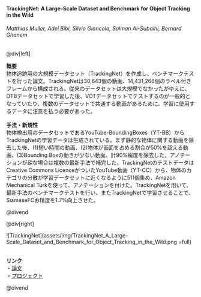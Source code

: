 #### TrackingNet: A Large-Scale Dataset and Benchmark for Object Tracking in the Wild
###### Matthias Muller, Adel Bibi, Silvio Giancola, Salman Al-Subaihi, Bernard Ghanem

@div[left]

__概要__<br>
物体追跡用の大規模データセット（TrackingNet）を作成し、ベンチマークテストを行った論文。TrackingNetは30,643個の動画、14,431,266個のラベル付きフレームから構成される。従来のデータセットは大規模でなかったがゆえに、OTBデータセットで学習した後、VOTデータセットでテストするのが一般的となっていたり、複数のデータセットで共通する動画があるために、学習に使用するデータに注意を払う必要があった。<br>
<br>
__手法・新規性__<br>
物体検出用のデータセットであるYouTube-BoundingBoxes（YT-BB）からTrackingNetの学習データは生成されている。まず静的な物体に関する動画を除去した後、(1)短い時間の動画、(2)物体が画面を占める割合が50%を超える動画、(3)Bounding Boxの動きが少ない動画、計90%程度を除去した。アノテーションが疎な場合は複数の最新手法で補完した。TrackingNetのテストデータはCreative Commons LicenceがついたYouTube動画（YT-CC）から、物体のカテゴリの分散が学習データセットに近くなるように511個集め、Amazon Mechanical Turkを使って、アノテーションを付けた。TrackingNetを用いて、最新手法のベンチマークテストを行い、またTrackingNetで学習させることで、SiameseFCお精度を1.7%向上させた。<br>


@divend

@div[right]

![TrackingNet](assets/img/TrackingNet_A_Large-Scale_Dataset_and_Benchmark_for_Object_Tracking_in_the_Wild.png =full)<br>
<br>

__リンク__<br>
・[論文](https://arxiv.org/pdf/1803.10794.pdf)<br>
・[プロジェクト](https://silviogiancola.github.io/publication/2018-03-trackingnet/details/)<br>

@divend